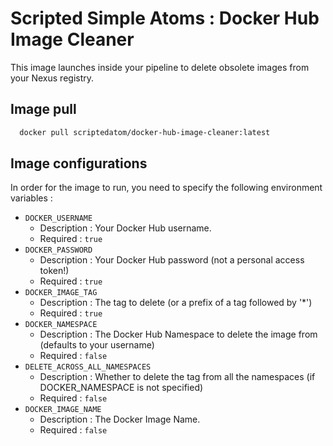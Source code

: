 # Scripted Simple Atoms : Docker Hub Image Cleaner

This image launches inside your pipeline to delete obsolete images from your Nexus registry.

## Image pull

```bash
  docker pull scriptedatom/docker-hub-image-cleaner:latest
```

## Image configurations

In order for the image to run, you need to specify the following environment variables :

* `DOCKER_USERNAME`
    * Description : Your Docker Hub username.
    * Required : `true`
* `DOCKER_PASSWORD`
    * Description : Your Docker Hub password (not a personal access token!)
    * Required : `true`
* `DOCKER_IMAGE_TAG`
    * Description : The tag to delete (or a prefix of a tag followed by '*')
    * Required : `true`
* `DOCKER_NAMESPACE`
    * Description : The Docker Hub Namespace to delete the image from (defaults to your username)
    * Required : `false`
* `DELETE_ACROSS_ALL_NAMESPACES`
    * Description : Whether to delete the tag from all the namespaces (if DOCKER_NAMESPACE is not specified)
    * Required : `false`
* `DOCKER_IMAGE_NAME`
    * Description : The Docker Image Name.
    * Required : `false`
